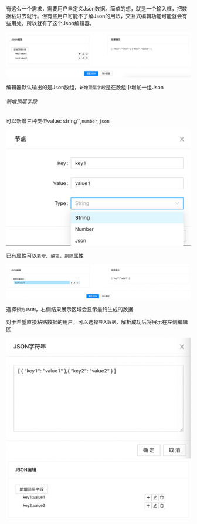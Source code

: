 有这么一个需求，需要用户自定义Json数据。简单的想，就是一个输入框，把数据粘进去就行。但有些用户可能不了解Json的用法，交互式编辑功能可能就会有些用处。所以就有了这个Json编辑器。

<img src="./readme_file/1.png" alt=""  />

编辑器默认输出的是Json数组，`新增顶层字段`是在数组中增加一组Json

###### 新增顶层字段

可以新增三种类型value: string``,`number`,`json`

<img src="./readme_file/2.png" alt=""  />



已有属性可以`新增`、`编辑`，`删除`属性

<img src="./readme_file/3.png" alt=""  />

选择`预览JSON`，右侧结果展示区域会显示最终生成的数据



对于希望直接粘贴数据的用户，可以选择`导入数据`，解析成功后将展示在左侧编辑区

<img src="./readme_file/4.png" alt=""  />

<img src="./readme_file/5.png" alt=""  />